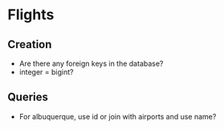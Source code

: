 # Flights

## Creation
- Are there any foreign keys in the database?
- integer = bigint?

## Queries
- For albuquerque, use id or join with airports and use name?